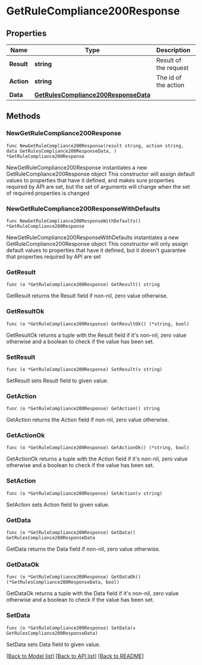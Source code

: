 # GetRuleCompliance200Response

## Properties

Name | Type | Description | Notes
------------ | ------------- | ------------- | -------------
**Result** | **string** | Result of the request | 
**Action** | **string** | The id of the action | 
**Data** | [**GetRulesCompliance200ResponseData**](GetRulesCompliance200ResponseData.md) |  | 

## Methods

### NewGetRuleCompliance200Response

`func NewGetRuleCompliance200Response(result string, action string, data GetRulesCompliance200ResponseData, ) *GetRuleCompliance200Response`

NewGetRuleCompliance200Response instantiates a new GetRuleCompliance200Response object
This constructor will assign default values to properties that have it defined,
and makes sure properties required by API are set, but the set of arguments
will change when the set of required properties is changed

### NewGetRuleCompliance200ResponseWithDefaults

`func NewGetRuleCompliance200ResponseWithDefaults() *GetRuleCompliance200Response`

NewGetRuleCompliance200ResponseWithDefaults instantiates a new GetRuleCompliance200Response object
This constructor will only assign default values to properties that have it defined,
but it doesn't guarantee that properties required by API are set

### GetResult

`func (o *GetRuleCompliance200Response) GetResult() string`

GetResult returns the Result field if non-nil, zero value otherwise.

### GetResultOk

`func (o *GetRuleCompliance200Response) GetResultOk() (*string, bool)`

GetResultOk returns a tuple with the Result field if it's non-nil, zero value otherwise
and a boolean to check if the value has been set.

### SetResult

`func (o *GetRuleCompliance200Response) SetResult(v string)`

SetResult sets Result field to given value.


### GetAction

`func (o *GetRuleCompliance200Response) GetAction() string`

GetAction returns the Action field if non-nil, zero value otherwise.

### GetActionOk

`func (o *GetRuleCompliance200Response) GetActionOk() (*string, bool)`

GetActionOk returns a tuple with the Action field if it's non-nil, zero value otherwise
and a boolean to check if the value has been set.

### SetAction

`func (o *GetRuleCompliance200Response) SetAction(v string)`

SetAction sets Action field to given value.


### GetData

`func (o *GetRuleCompliance200Response) GetData() GetRulesCompliance200ResponseData`

GetData returns the Data field if non-nil, zero value otherwise.

### GetDataOk

`func (o *GetRuleCompliance200Response) GetDataOk() (*GetRulesCompliance200ResponseData, bool)`

GetDataOk returns a tuple with the Data field if it's non-nil, zero value otherwise
and a boolean to check if the value has been set.

### SetData

`func (o *GetRuleCompliance200Response) SetData(v GetRulesCompliance200ResponseData)`

SetData sets Data field to given value.



[[Back to Model list]](../README.md#documentation-for-models) [[Back to API list]](../README.md#documentation-for-api-endpoints) [[Back to README]](../README.md)


